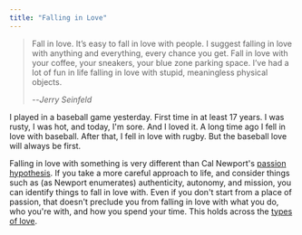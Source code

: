 ```yaml
---
title: "Falling in Love"
---
```


> Fall in love. It’s easy to fall in love with people. I suggest falling in love with anything and everything, every chance you get. Fall in love with your coffee, your sneakers, your blue zone parking space. I’ve had a lot of fun in life falling in love with stupid, meaningless physical objects.
>
> --<cite>Jerry Seinfeld</cite>

I played in a baseball game yesterday.
First time in at least 17 years. 
I was rusty, I was hot, and today, I'm sore. 
And I loved it. 
A long time ago I fell in love with baseball. 
After that, I fell in love with rugby.
But the baseball love will always be first.

Falling in love with something is very different than Cal Newport's [passion hypothesis](https://calnewport.com/the-passion-trap-how-the-search-for-your-lifes-work-is-making-your-working-life-miserable/). 
If you take a more careful approach to life, and consider things such as (as Newport enumerates) authenticity, autonomy, and mission, you can identify things to fall in love with.
Even if you don't start from a place of passion, that doesn't preclude you from falling in love with what you do, who you're with, and how you spend your time. 
This holds across the [types of love](https://www.cslewis.com/four-types-of-love/).